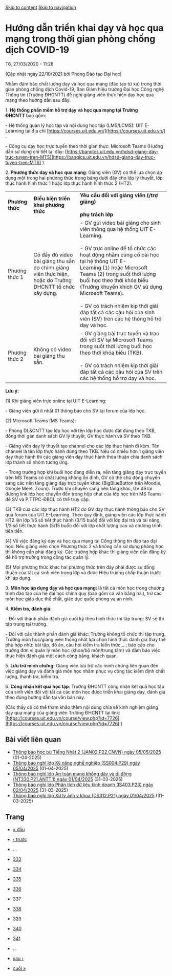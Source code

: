 [Skip to content](https://daa.uit.edu.vn/thongbao/huong-dan-trien-khai-day-va-hoc-qua-mang-trong-thoi-gian-phong-chong-dich-covid-19?page=336#main)
 [Skip to navigation](https://daa.uit.edu.vn/thongbao/huong-dan-trien-khai-day-va-hoc-qua-mang-trong-thoi-gian-phong-chong-dich-covid-19?page=336#main-nav)

Hướng dẫn triển khai dạy và học qua mạng trong thời gian phòng chống dịch COVID-19
==================================================================================

T6, 27/03/2020 - 11:28

(Cập nhật ngày 22/10/2021 bởi Phòng Đào tạo Đại học)

Nhằm đảm bảo chất lượng dạy và học qua mạng (đào tạo từ xa) trong thời gian phòng chống dịch Covid-19, Ban Giám hiệu trường Đại học Công nghệ Thông tin (Trường ĐHCNTT) đề nghị giảng viên thực hiện dạy học qua mạng theo hướng dẫn sau đây.

1\. **Hệ thống phần mềm hỗ trợ dạy và học qua mạng tại Trường ĐHCNTT** bao gồm:

\- Hệ thống quản lý học tập và nội dung học tập (LMS/LCMS): UIT E-Learning tại địa chỉ [https://courses.uit.edu.vn/](https://courses.uit.edu.vn/)
.

\- Công cụ dạy học trực tuyến theo thời gian thực: Microsoft Teams (Hướng dẫn sử dụng chi tiết tại đây: [https://banqlcs.uit.edu.vn/hdsd-giang-day-truc-tuyen-tren-MTS](https://banqlcs.uit.edu.vn/hdsd-giang-day-truc-tuyen-tren-MTS)
). 

2\. **Phương thức dạy và học qua mạng**: Giảng viên (GV) có thể lựa chọn áp dụng một trong hai phương thức trong bảng dưới đây cho lớp lý thuyết, lớp thực hành hình thức 1 hoặc lớp thực hành hình thức 2 (HT2).

|     |     |     |
| --- | --- | --- |
| **Phương thức** | **Điều kiện triển khai phương thức** | **Yêu cầu đối với giảng viên (/trợ giảng)**<br><br>**phụ trách lớp** |
| Phương thức 1 | Có đầy đủ video bài giảng thu sẵn do chính giảng viên thực hiện, hoặc do Trường ĐHCNTT tổ chức xây dựng. | \- GV gửi video bài giảng cho sinh viên thông qua hệ thống UIT E-Learning.<br><br>\- GV trực online để tổ chức các hoạt động nhằm củng cố bài học tại hệ thống UIT E-Learning (1) hoặc Microsoft Teams (2) trong suốt thời lượng buổi học theo thời khóa biểu (Trường khuyến khích GV sử dụng Microsoft Teams).<br><br>\- GV có trách nhiệm kịp thời giải đáp tất cả các câu hỏi của sinh viên (SV) trên các hệ thống hỗ trợ dạy và học. |
| Phương thức 2 | Không có video bài giảng thu sẵn. | \- GV giảng bài trực tuyến và trao đổi với SV tại Microsoft Teams trong suốt thời lượng buổi học theo thời khóa biểu (TKB).<br><br>\- GV có trách nhiệm kịp thời giải đáp tất cả các câu hỏi của SV trên các hệ thống hỗ trợ dạy và học. |

**Lưu ý:**

(1) Khi giảng viên trực online tại UIT E-Learning:

\- Giảng viên gửi ít nhất 01 thông báo cho SV tại forum của lớp học.

(2) Microsoft Teams (MS Teams):

\- Phòng DL&CNTT tạo lớp học với tên lớp học được đặt đúng theo TKB, đồng thời gán danh sách GV lý thuyết, GV thực hành và SV theo TKB.

\- Giảng viên dạy lý thuyết tạo channel cho các lớp thực hành đi kèm. Tên channel là tên lớp thực hành đúng theo TKB. Nếu có nhiều hơn 1 giảng viên dạy thực hành thì các giảng viên dạy thực hành thỏa thuận chia danh sách lớp thành số nhóm tương ứng.

\- Trong trường hợp khi buổi học đang diễn ra, nền tảng giảng dạy trực tuyến trên MS Teams có chất lượng không ổn định, GV có thể chủ động chuyển sang các nền tảng giảng dạy trực tuyến khác (BigBlueButton trên Moodle, Google Meet, Zoom). Trước khi chuyển sang nền tảng khác, GV để lại đường link lớp học chuyển đến trong hộp chat của lớp học trên MS Teams để SV và P.TTPC-ĐBCL có thể truy cập.

(3) TKB của các lớp thực hành HT2 do GV dạy thực hành thông báo cho SV qua forum của UIT E-Learning. Theo quy định, giảng viên các lớp thực hành HT2 lên lớp 1/5 số tiết thực hành (3/15 buổi) đối với lớp đại trà và tài năng, 1/3 số tiết thực hành (5/15 buổi) đối với lớp chất lượng cao và chương trình tiên tiến.

(4) Về việc đăng ký dạy và học qua mạng tại Cổng thông tin đào tạo đại học: Nếu giảng viên chọn Phương thức 2 và không cần sử dụng phòng học thì không cần phải đăng ký. Các trường hợp khác thì giảng viên cần đăng ký để hỗ trợ trường trong công tác quản lý.

(5) Mọi phương thức khác hai phương thức trên đây phải được sự đồng thuận của tất cả sinh viên trong lớp và được Hiệu trưởng chấp thuận trước khi áp dụng.

3. **Môn học áp dụng dạy và học qua mạng:** là tất cả môn học trong chương trình đào tạo của hệ đại học chính quy (bao gồm cả văn bằng hai), trừ các môn học giáo dục thể chất, giáo dục quốc phòng và an ninh.

4. **Kiểm tra, đánh giá**:

\- Đối với thành phần đánh giá cuối kỳ theo hình thức thi tập trung: SV sẽ thi tập trung tại trường.

\- Đối với các thành phần đánh giá khác: Trường không tổ chức thi tập trung. Trưởng môn học/giảng viên thống nhất lựa chọn hình thức đánh giá thay thế phù hợp như: bài tập, đồ án, câu hỏi kiểm tra kiến thức,…; báo cáo cho trưởng đơn vị quản lý môn học (khoa/bộ môn/trung tâm) và đảm bảo việc thực hiện đánh giá một cách công bằng, khách quan.

5. **Lưu trữ minh chứng:** Giảng viên lưu trữ các minh chứng liên quan đến việc giảng dạy và đánh giá môn học nhằm phục vụ công tác kiểm định chất lượng, thanh tra, kiểm tra.

6. **Công nhận kết quả học tập**: Trường ĐHCNTT công nhận kết quả học tập của sinh viên đối với tất cả các môn học được triển khai giảng dạy, đánh giá theo đúng hướng dẫn tại văn bản này.

(Các thầy cô có thể tham khảo thêm nội dung chia sẻ kinh nghiệm giảng dạy qua mạng của giảng viên Trường ĐHCNTT tại link: [https://courses.uit.edu.vn/course/view.php?id=7726](https://courses.uit.edu.vn/course/view.php?id=7726)
) 

Bài viết liên quan
------------------

*   [Thông báo học bù Tiếng Nhật 2 (JAN02.P22.CNVN) ngày 05/05/2025](https://daa.uit.edu.vn/node/30557)
     (01-04-2025)
*   [Thông báo nghỉ lớp Kỹ năng nghề nghiệp (SS004.P29) ngày 05/04/2025](https://daa.uit.edu.vn/node/30552)
     (01-04-2025)
*   [Thông báo nghỉ lớp An toàn mạng không dây và di động (NT330.P21.ANTT.1) ngày 01/04/2025](https://daa.uit.edu.vn/node/30547)
     (31-03-2025)
*   [Thông báo nghỉ lớp Phân tích dữ liệu kinh doanh (IS403.P23) ngày 02/04/2025](https://daa.uit.edu.vn/node/30542)
     (31-03-2025)
*   [Thông báo nghỉ lớp Xử lý ảnh y khoa (DS312.P21) ngày 01/04/2025](https://daa.uit.edu.vn/node/30532)
     (31-03-2025)

Trang
-----

*   [« đầu](https://daa.uit.edu.vn/thongbao/huong-dan-trien-khai-day-va-hoc-qua-mang-trong-thoi-gian-phong-chong-dich-covid-19 "Đến trang đầu tiên")
    
*   [‹ trước](https://daa.uit.edu.vn/thongbao/huong-dan-trien-khai-day-va-hoc-qua-mang-trong-thoi-gian-phong-chong-dich-covid-19?page=335 "Đến trang kế trước")
    
*   …
*   [333](https://daa.uit.edu.vn/thongbao/huong-dan-trien-khai-day-va-hoc-qua-mang-trong-thoi-gian-phong-chong-dich-covid-19?page=332 "Đến trang 333")
    
*   [334](https://daa.uit.edu.vn/thongbao/huong-dan-trien-khai-day-va-hoc-qua-mang-trong-thoi-gian-phong-chong-dich-covid-19?page=333 "Đến trang 334")
    
*   [335](https://daa.uit.edu.vn/thongbao/huong-dan-trien-khai-day-va-hoc-qua-mang-trong-thoi-gian-phong-chong-dich-covid-19?page=334 "Đến trang 335")
    
*   [336](https://daa.uit.edu.vn/thongbao/huong-dan-trien-khai-day-va-hoc-qua-mang-trong-thoi-gian-phong-chong-dich-covid-19?page=335 "Đến trang 336")
    
*   337
*   [338](https://daa.uit.edu.vn/thongbao/huong-dan-trien-khai-day-va-hoc-qua-mang-trong-thoi-gian-phong-chong-dich-covid-19?page=337 "Đến trang 338")
    
*   [339](https://daa.uit.edu.vn/thongbao/huong-dan-trien-khai-day-va-hoc-qua-mang-trong-thoi-gian-phong-chong-dich-covid-19?page=338 "Đến trang 339")
    
*   [340](https://daa.uit.edu.vn/thongbao/huong-dan-trien-khai-day-va-hoc-qua-mang-trong-thoi-gian-phong-chong-dich-covid-19?page=339 "Đến trang 340")
    
*   [341](https://daa.uit.edu.vn/thongbao/huong-dan-trien-khai-day-va-hoc-qua-mang-trong-thoi-gian-phong-chong-dich-covid-19?page=340 "Đến trang 341")
    
*   …
*   [sau ›](https://daa.uit.edu.vn/thongbao/huong-dan-trien-khai-day-va-hoc-qua-mang-trong-thoi-gian-phong-chong-dich-covid-19?page=337 "Đến trang kế sau")
    
*   [cuối »](https://daa.uit.edu.vn/thongbao/huong-dan-trien-khai-day-va-hoc-qua-mang-trong-thoi-gian-phong-chong-dich-covid-19?page=3855 "Đến trang cuối cùng")